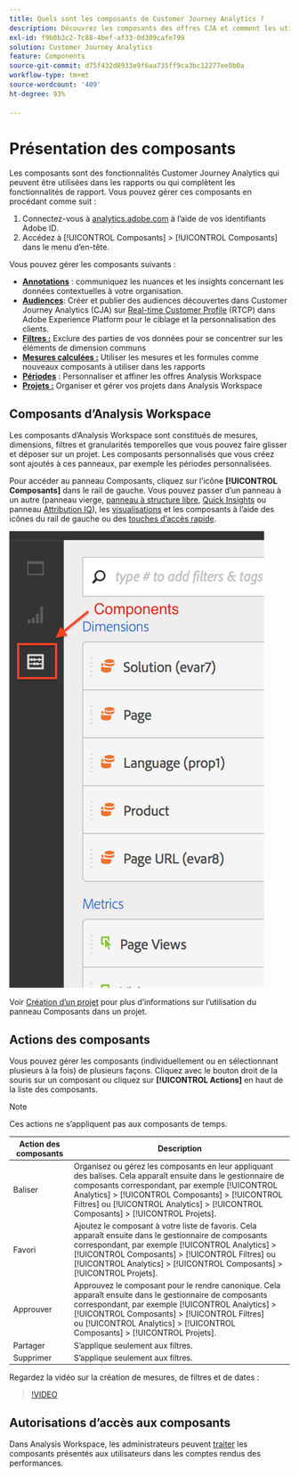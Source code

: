 ```yaml
---
title: Quels sont les composants de Customer Journey Analytics ?
description: Découvrez les composants des offres CJA et comment les utiliser dans la création de rapports.
exl-id: f9b0b3c2-7c88-4bef-af33-0d309cafe799
solution: Customer Journey Analytics
feature: Components
source-git-commit: d75f432d8933e9f6aa735ff9ca3bc12277ee0b0a
workflow-type: tm+mt
source-wordcount: '409'
ht-degree: 93%

---
```


# Présentation des composants

Les composants sont des fonctionnalités Customer Journey Analytics qui peuvent être utilisées dans les rapports ou qui complètent les fonctionnalités de rapport. Vous pouvez gérer ces composants en procédant comme suit :

1. Connectez-vous à [analytics.adobe.com](https://analytics.adobe.com) à l’aide de vos identifiants Adobe ID.
2. Accédez à [!UICONTROL Composants] > [!UICONTROL Composants] dans le menu d’en-tête.

Vous pouvez gérer les composants suivants :

* [**Annotations**](/help/components/annotations/overview.md) : communiquez les nuances et les insights concernant les données contextuelles à votre organisation.
* [**Audiences**](/help/components/audiences/audiences-overview.md): Créer et publier des audiences découvertes dans Customer Journey Analytics (CJA) sur [Real-time Customer Profile](https://experienceleague.adobe.com/docs/experience-platform/profile/home.html?lang=fr) (RTCP) dans Adobe Experience Platform pour le ciblage et la personnalisation des clients.
* [**Filtres :**](filters/filters-overview.md) Exclure des parties de vos données pour se concentrer sur les éléments de dimension communs
* [**Mesures calculées :**](calc-metrics/calc-metr-overview.md) Utiliser les mesures et les formules comme nouveaux composants à utiliser dans les rapports
* [**Périodes**](date-ranges/overview.md) : Personnaliser et affiner les offres Analysis Workspace
* [**Projets :**](/help/analysis-workspace/home.md) Organiser et gérer vos projets dans Analysis Workspace

## Composants d’Analysis Workspace

Les composants d’Analysis Workspace sont constitués de mesures, dimensions, filtres et granularités temporelles que vous pouvez faire glisser et déposer sur un projet. Les composants personnalisés que vous créez sont ajoutés à ces panneaux, par exemple les périodes personnalisées.

Pour accéder au panneau Composants, cliquez sur l’icône **[!UICONTROL Composants]** dans le rail de gauche. Vous pouvez passer d’un panneau à un autre (panneau vierge, [panneau à structure libre](/help/analysis-workspace/visualizations/freeform-table/freeform-table.md), [Quick Insights](/help/analysis-workspace/c-panels/quickinsight.md) ou panneau [Attribution IQ](/help/analysis-workspace/c-panels/attribution.md)), les [visualisations](/help/analysis-workspace/visualizations/freeform-analysis-visualizations.md) et les composants à l’aide des icônes du rail de gauche ou des [touches d’accès rapide](/help/analysis-workspace/build-workspace-project/fa-shortcut-keys.md).

![](assets/components.png)

Voir [Création d’un projet](/help/analysis-workspace/home.md) pour plus d’informations sur l’utilisation du panneau Composants dans un projet.

## Actions des composants

Vous pouvez gérer les composants (individuellement ou en sélectionnant plusieurs à la fois) de plusieurs façons. Cliquez avec le bouton droit de la souris sur un composant ou cliquez sur **[!UICONTROL Actions]** en haut de la liste des composants.

>[!NOTE]
>
>Ces actions ne s’appliquent pas aux composants de temps.

| Action des composants | Description |
| --- | --- |
| Baliser | Organisez ou gérez les composants en leur appliquant des balises. Cela apparaît ensuite dans le gestionnaire de composants correspondant, par exemple [!UICONTROL Analytics] > [!UICONTROL Composants] > [!UICONTROL Filtres] ou [!UICONTROL Analytics] > [!UICONTROL Composants] > [!UICONTROL Projets]. |
| Favori | Ajoutez le composant à votre liste de favoris. Cela apparaît ensuite dans le gestionnaire de composants correspondant, par exemple [!UICONTROL Analytics] > [!UICONTROL Composants] > [!UICONTROL Filtres] ou [!UICONTROL Analytics] > [!UICONTROL Composants] > [!UICONTROL Projets]. |
| Approuver | Approuvez le composant pour le rendre canonique. Cela apparaît ensuite dans le gestionnaire de composants correspondant, par exemple [!UICONTROL Analytics] > [!UICONTROL Composants] > [!UICONTROL Filtres] ou [!UICONTROL Analytics] > [!UICONTROL Composants] > [!UICONTROL Projets]. |
| Partager | S’applique seulement aux filtres. |
| Supprimer | S’applique seulement aux filtres. |

Regardez la vidéo sur la création de mesures, de filtres et de dates :

>[!VIDEO](https://video.tv.adobe.com/v/23979)

## Autorisations dʼaccès aux composants

Dans Analysis Workspace, les administrateurs peuvent [traiter](/help/analysis-workspace/curate-share/curate.md) les composants présentés aux utilisateurs dans les comptes rendus des performances.
